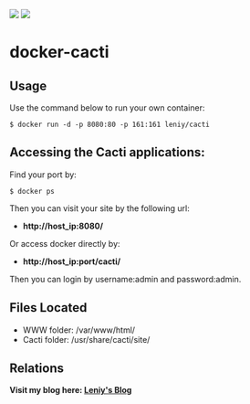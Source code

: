 [![](https://images.microbadger.com/badges/version/leniy/cacti.svg)](http://microbadger.com/images/leniy/cacti "")
[![](https://images.microbadger.com/badges/image/leniy/cacti.svg)](http://microbadger.com/images/leniy/cacti "")

# docker-cacti

## Usage

Use the command below to run your own container:

    $ docker run -d -p 8080:80 -p 161:161 leniy/cacti

## Accessing the Cacti applications:

Find your port by:

    $ docker ps

Then you can visit your site by the following url:

  - **http://host_ip:8080/**

Or access docker directly by:

  - **http://host_ip:port/cacti/**

Then you can login by username:admin and password:admin.

## Files Located

  - WWW folder:     /var/www/html/
  - Cacti folder:   /usr/share/cacti/site/

## Relations

**Visit my blog here: [Leniy's Blog](http://blog.leniy.org)**
